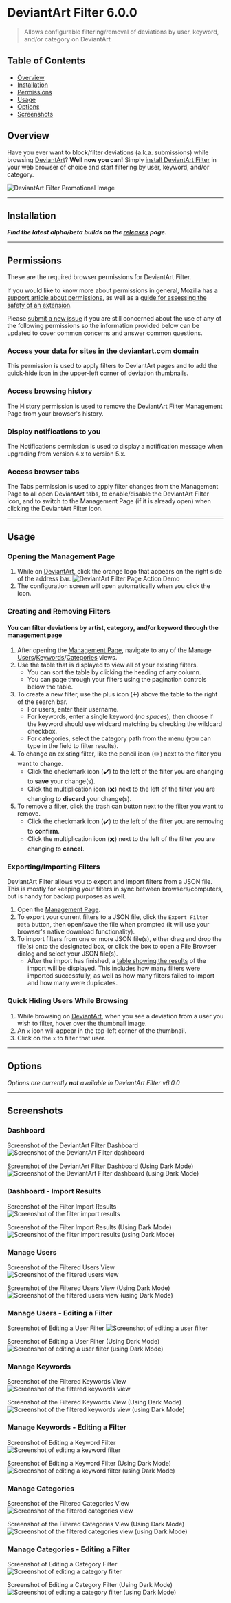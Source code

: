 # DeviantArt Filter 6.0.0

> Allows configurable filtering/removal of deviations by user, keyword, and/or category on DeviantArt

## Table of Contents

- [Overview](#overview)
- [Installation](#installation)
- [Permissions](#permissions)
- [Usage](#usage)
- [Options](#options)
- [Screenshots](#screenshots)

## Overview

Have you ever want to block/filter deviations (a.k.a. submissions) while browsing [DeviantArt](https://www.deviantart.com)? **Well now you can!** Simply [install DeviantArt Filter](#installation) in your web browser of choice and start filtering by user, keyword, and/or category.

![DeviantArt Filter Promotional Image](/screenshots/Promo.png?raw=true)

* * *

## Installation

***Find the latest alpha/beta builds on the [releases](https://github.com/rthaut/deviantART-Filter/releases) page.***

* * *

## Permissions

These are the required browser permissions for DeviantArt Filter.

If you would like to know more about permissions in general, Mozilla has a [support article about permissions](https://support.mozilla.org/en-US/kb/permission-request-messages-firefox-extensions), as well as a [guide for assessing the safety of an extension](https://support.mozilla.org/en-US/kb/tips-assessing-safety-extension).

Please [submit a new issue](https://github.com/rthaut/deviantART-Filter/issues/new) if you are still concerned about the use of any of the following permissions so the information provided below can be updated to cover common concerns and answer common questions.

### Access your data for sites in the deviantart.com domain

This permission is used to apply filters to DeviantArt pages and to add the quick-hide icon in the upper-left corner of deviation thumbnails.

### Access browsing history

The History permission is used to remove the DeviantArt Filter Management Page from your browser's history.

### Display notifications to you

The Notifications permission is used to display a notification message when upgrading from version 4.x to version 5.x.

### Access browser tabs

The Tabs permission is used to apply filter changes from the Management Page to all open DeviantArt tabs, to enable/disable the DeviantArt Filter icon, and to switch to the Management Page (if it is already open) when clicking the DeviantArt Filter icon.

* * *

## Usage

### Opening the Management Page

1. While on [DeviantArt](https://www.deviantart.com), click the orange logo that appears on the right side of the address bar. ![DeviantArt Filter Page Action Demo](/screenshots/Page-Action-Demo.png?raw=true)
2. The configuration screen will open automatically when you click the icon.

### Creating and Removing Filters

#### You can filter deviations by artist, category, and/or keyword through the management page

1. After opening the [Management Page](#dashboard), navigate to any of the Manage [Users](#manage-users)/[Keywords](#manage-keywords)/[Categories](#manage-categories) views.
2. Use the table that is displayed to view all of your existing filters.
    - You can sort the table by clicking the heading of any column.
    - You can page through your filters using the pagination controls below the table.
3. To create a new filter, use the plus icon (:heavy_plus_sign:) above the table to the right of the search bar.
    - For users, enter their username.
    - For keywords, enter a single keyword (*no spaces*), then choose if the keyword should use wildcard matching by checking the wildcard checkbox.
    - For categories, select the category path from the menu (you can type in the field to filter results).
4. To change an existing filter, like the pencil icon (:pencil2:) next to the filter you want to change.
    - Click the checkmark icon (:heavy_check_mark:) to the left of the filter you are changing to **save** your change(s).
    - Click the multiplication icon (:heavy_multiplication_x:) next to the left of the filter you are changing to **discard** your change(s).
5. To remove a filter, click the trash can button next to the filter you want to remove.
    - Click the checkmark icon (:heavy_check_mark:) to the left of the filter you are removing to **confirm**.
    - Click the multiplication icon (:heavy_multiplication_x:) next to the left of the filter you are changing to **cancel**.

### Exporting/Importing Filters

DeviantArt Filter allows you to export and import filters from a JSON file. This is mostly for keeping your filters in sync between browsers/computers, but is handy for backup purposes as well.

1. Open the [Management Page](#opening-the-management-page).
2. To export your current filters to a JSON file, click the `Export Filter Data` button, then open/save the file when prompted (it will use your browser's native download functionality).
3. To import filters from one or more JSON file(s), either drag and drop the file(s) onto the designated box, or click the box to open a File Browser dialog and select your JSON file(s).
    - After the import has finished, a [table showing the results](#dashboard---import-results) of the import will be displayed. This includes how many filters were imported successfully, as well as how many filters failed to import and how many were duplicates.

### Quick Hiding Users While Browsing

1. While browsing on [DeviantArt](https://www.deviantart.com), when you see a deviation from a user you wish to filter, hover over the thumbnail image.
2. An `x` icon will appear in the top-left corner of the thumbnail.
3. Click on the `x` to filter that user.

* * *

## Options

*Options are currently **not** available in DeviantArt Filter v6.0.0*

* * *

## Screenshots

### Dashboard

Screenshot of the DeviantArt Filter Dashboard
![Screenshot of the DeviantArt Filter dashboard](/screenshots/Dashboard-Light.png?raw=true)

Screenshot of the DeviantArt Filter Dashboard (Using Dark Mode)
![Screenshot of the DeviantArt Filter dashboard (using Dark Mode)](/screenshots/Dashboard-Dark.png?raw=true)

### Dashboard - Import Results

Screenshot of the Filter Import Results
![Screenshot of the filter import results](/screenshots/Dashboard-Import-Results-Light.png?raw=true)

Screenshot of the Filter Import Results (Using Dark Mode)
![Screenshot of the filter import results (using Dark Mode)](/screenshots/Dashboard-Import-Results-Dark.png?raw=true)

### Manage Users

Screenshot of the Filtered Users View
![Screenshot of the filtered users view](/screenshots/Users-Light.png?raw=true)

Screenshot of the Filtered Users View (Using Dark Mode)
![Screenshot of the filtered users view (using Dark Mode)](/screenshots/Users-Dark.png?raw=true)

### Manage Users - Editing a Filter

Screenshot of Editing a User Filter
![Screenshot of editing a user filter](/screenshots/Users-Editing-Light.png?raw=true)

Screenshot of Editing a User Filter (Using Dark Mode)
![Screenshot of editing a user filter (using Dark Mode)](/screenshots/Users-Editing-Dark.png?raw=true)

### Manage Keywords

Screenshot of the Filtered Keywords View
![Screenshot of the filtered keywords view](/screenshots/Keywords-Light.png?raw=true)

Screenshot of the Filtered Keywords View (Using Dark Mode)
![Screenshot of the filtered keywords view (using Dark Mode)](/screenshots/Keywords-Dark.png?raw=true)

### Manage Keywords - Editing a Filter

Screenshot of Editing a Keyword Filter
![Screenshot of editing a keyword filter](/screenshots/Keywords-Editing-Light.png?raw=true)

Screenshot of Editing a Keyword Filter (Using Dark Mode)
![Screenshot of editing a keyword filter (using Dark Mode)](/screenshots/Keywords-Editing-Dark.png?raw=true)

### Manage Categories

Screenshot of the Filtered Categories View
![Screenshot of the filtered categories view](/screenshots/Categories-Light.png?raw=true)

Screenshot of the Filtered Categories View (Using Dark Mode)
![Screenshot of the filtered categories view (using Dark Mode)](/screenshots/Categories-Dark.png?raw=true)

### Manage Categories - Editing a Filter

Screenshot of Editing a Category Filter
![Screenshot of editing a category filter](/screenshots/Categories-Editing-Light.png?raw=true)

Screenshot of Editing a Category Filter (Using Dark Mode)
![Screenshot of editing a category filter (using Dark Mode)](/screenshots/Categories-Editing-Dark.png?raw=true)
